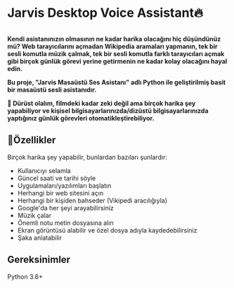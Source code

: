 # Jarvis Desktop Voice Assistant🔥

<img src="https://giffiles.alphacoders.com/212/212508.gif" alt="">

**Kendi asistanınızın olmasının ne kadar harika olacağını hiç düşündünüz mü? Web tarayıcılarını açmadan Wikipedia aramaları yapmanın, tek bir sesli komutla müzik çalmak, tek bir sesli komutla farklı tarayıcıları açmak gibi birçok günlük görevi yerine getirmenin ne kadar kolay olacağını hayal edin.**

**Bu proje, "Jarvis Masaüstü Ses Asistanı" adlı Python ile geliştirilmiş basit bir masaüstü sesli asistanıdır.**

**🔸 Dürüst olalım, filmdeki kadar zeki değil ama birçok harika şey yapabiliyor ve kişisel bilgisayarlarınızda/dizüstü bilgisayarlarınızda yaptığınız günlük görevleri otomatikleştirebiliyor.**



## 📌Özellikler

Birçok harika şey yapabilir, bunlardan bazıları şunlardır:

- Kullanıcıyı selamla
- Güncel saati ve tarihi söyle
- Uygulamaları/yazılımları başlatın
- Herhangi bir web sitesini açın
- Herhangi bir kişiden bahseder (Vikipedi aracılığıyla)
- Google'da her şeyi arayabilirsiniz
- Müzik çalar
- Önemli notu metin dosyasına alın
- Ekran görüntüsü alabilir ve özel dosya adıyla kaydedebilirsiniz
- Şaka anlatabilir

## Gereksinimler

Python 3.6+
